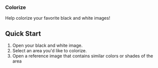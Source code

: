 ### Colorize

Help colorize your favorite black and white images!

## Quick Start

1. Open your black and white image.
2. Select an area you'd like to colorize.
3. Open a reference image that contains similar colors or shades of the area
